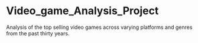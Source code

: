 # Video_game_Analysis_Project
Analysis of the top selling video games across varying platforms and genres from the past thirty years.
